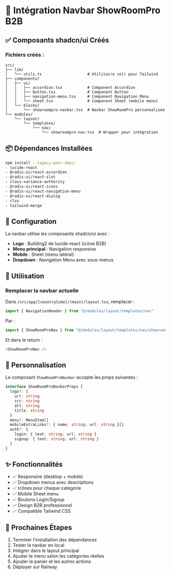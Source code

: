 # 🎨 Intégration Navbar ShowRoomPro B2B

## ✅ Composants shadcn/ui Créés

### Fichiers créés :
```
src/
├── lib/
│   └── utils.ts                    # Utilitaire cn() pour Tailwind
├── components/
│   ├── ui/
│   │   ├── accordion.tsx           # Component Accordion
│   │   ├── button.tsx              # Component Button
│   │   ├── navigation-menu.tsx     # Component Navigation Menu
│   │   └── sheet.tsx               # Component Sheet (mobile menu)
│   └── blocks/
│       └── showroompro-navbar.tsx  # Navbar ShowRoomPro personnalisée
└── modules/
    └── layout/
        └── templates/
            └── nav/
                └── showroompro-nav.tsx  # Wrapper pour intégration

```

## 📦 Dépendances Installées

```bash
npm install --legacy-peer-deps:
- lucide-react
- @radix-ui/react-accordion
- @radix-ui/react-slot
- class-variance-authority
- @radix-ui/react-icons
- @radix-ui/react-navigation-menu
- @radix-ui/react-dialog
- clsx
- tailwind-merge
```

## 🎯 Configuration

La navbar utilise les composants shadcn/ui avec :
- **Logo** : Building2 de lucide-react (icône B2B)
- **Menu principal** : Navigation responsive
- **Mobile** : Sheet (menu latéral)
- **Dropdown** : Navigation Menu avec sous-menus

## 🚀 Utilisation

### Remplacer la navbar actuelle

Dans `/src/app/[countryCode]/(main)/layout.tsx`, remplacer :

```typescript
import { NavigationHeader } from "@/modules/layout/templates/nav"
```

Par :

```typescript
import { ShowRoomProNav } from "@/modules/layout/templates/nav/showroompro-nav"
```

Et dans le return :

```typescript
<ShowRoomProNav />
```

## 🎨 Personnalisation

Le composant `ShowRoomProNavbar` accepte les props suivantes :

```typescript
interface ShowRoomProNavbarProps {
  logo?: {
    url: string
    src: string
    alt: string
    title: string
  }
  menu?: MenuItem[]
  mobileExtraLinks?: { name: string; url: string }[]
  auth?: {
    login: { text: string; url: string }
    signup: { text: string; url: string }
  }
}
```

## ✨ Fonctionnalités

- ✅ Responsive (desktop + mobile)
- ✅ Dropdown menus avec descriptions
- ✅ Icônes pour chaque catégorie
- ✅ Mobile Sheet menu
- ✅ Boutons Login/Signup
- ✅ Design B2B professionnel
- ✅ Compatible Tailwind CSS

## 🔄 Prochaines Étapes

1. Terminer l'installation des dépendances
2. Tester la navbar en local
3. Intégrer dans le layout principal
4. Ajuster le menu selon les catégories réelles
5. Ajouter le panier et les autres actions
6. Déployer sur Railway
